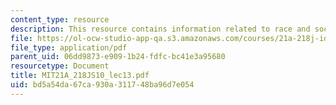 ```yaml
---
content_type: resource
description: This resource contains information related to race and social constructions.
file: https://ol-ocw-studio-app-qa.s3.amazonaws.com/courses/21a-218j-identity-and-difference-spring-2010/bd5a54da67ca930a311748ba96d7e054_MIT21A_218JS10_lec13.pdf
file_type: application/pdf
parent_uid: 06dd9873-e909-1b24-fdfc-bc41e3a95680
resourcetype: Document
title: MIT21A_218JS10_lec13.pdf
uid: bd5a54da-67ca-930a-3117-48ba96d7e054
---
```

